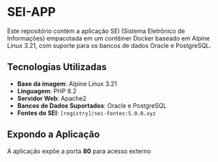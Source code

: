 # SEI-APP

Este repositório contém a aplicação SEI (Sistema Eletrônico de Informações) empacotada em um contêiner Docker baseado em Alpine Linux 3.21, com suporte para os bancos de dados Oracle e PostgreSQL.


## Tecnologias Utilizadas

- **Base da imagem**: Alpine Linux 3.21
- **Linguagem**: PHP 8.2
- **Servidor Web**: Apache2
- **Bancos de Dados Suportados**: Oracle e PostgreSQL
- **Fontes do SEI**: `[registry]/sei-fontes:5.0.0.xyz`

## Expondo a Aplicação

A aplicação expõe a porta **80** para acesso externo
